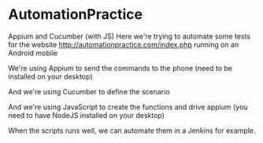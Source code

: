 # AutomationPractice
Appium and Cucumber (with JS)
Here we're trying to automate some tests for the website http://automationpractice.com/index.php running on an Android mobile

We're using Appium to send the commands to the phone (need to be installed on your desktop)

And we're using Cucumber to define the scenario 

And we're using JavaScript to create the functions and drive appium (you need to have NodeJS installed on your desktop)

When the scripts runs well, we can automate them in a Jenkins for example.
